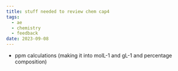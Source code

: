 ```yaml
---
title: stuff needed to review chem cap4
tags:
  - ae
  - chemistry
  - feedback
date: 2023-09-08
---
```

- ppm calculations (making it into molL-1 and gL-1 and percentage composition)